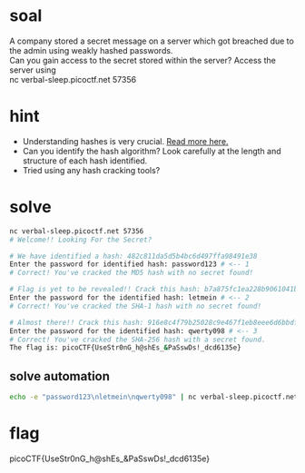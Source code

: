 # soal
A company stored a secret message on a server which got breached due to the admin using weakly hashed passwords. \
Can you gain access to the secret stored within the server? Access the server using \
nc verbal-sleep.picoctf.net 57356

# hint
- Understanding hashes is very crucial. [Read more here.](https://primer.picoctf.org/#_hashing)
- Can you identify the hash algorithm? Look carefully at the length and structure of each hash identified.
- Tried using any hash cracking tools?

# solve
```bash
nc verbal-sleep.picoctf.net 57356
# Welcome!! Looking For the Secret?

# We have identified a hash: 482c811da5d5b4bc6d497ffa98491e38
Enter the password for identified hash: password123 # <-- 1
# Correct! You've cracked the MD5 hash with no secret found!

# Flag is yet to be revealed!! Crack this hash: b7a875fc1ea228b9061041b7cec4bd3c52ab3ce3
Enter the password for the identified hash: letmein # <-- 2
# Correct! You've cracked the SHA-1 hash with no secret found!

# Almost there!! Crack this hash: 916e8c4f79b25028c9e467f1eb8eee6d6bbdff965f9928310ad30a8d88697745
Enter the password for the identified hash: qwerty098 # <-- 3
# Correct! You've cracked the SHA-256 hash with a secret found. 
The flag is: picoCTF{UseStr0nG_h@shEs_&PaSswDs!_dcd6135e}
```

## solve automation
```bash
echo -e "password123\nletmein\nqwerty098" | nc verbal-sleep.picoctf.net 57356
```

# flag
picoCTF{UseStr0nG_h@shEs_&PaSswDs!_dcd6135e}